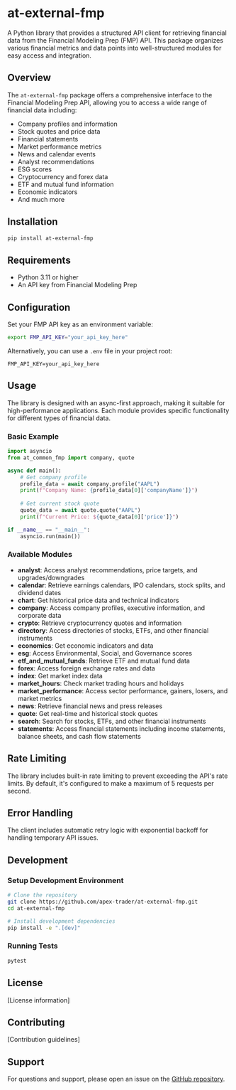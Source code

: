 # at-external-fmp

A Python library that provides a structured API client for retrieving financial data from the Financial Modeling Prep (FMP) API. This package organizes various financial metrics and data points into well-structured modules for easy access and integration.

## Overview

The `at-external-fmp` package offers a comprehensive interface to the Financial Modeling Prep API, allowing you to access a wide range of financial data including:

- Company profiles and information
- Stock quotes and price data
- Financial statements
- Market performance metrics
- News and calendar events
- Analyst recommendations
- ESG scores
- Cryptocurrency and forex data
- ETF and mutual fund information
- Economic indicators
- And much more

## Installation

```bash
pip install at-external-fmp
```

## Requirements

- Python 3.11 or higher
- An API key from Financial Modeling Prep

## Configuration

Set your FMP API key as an environment variable:

```bash
export FMP_API_KEY="your_api_key_here"
```

Alternatively, you can use a `.env` file in your project root:
```
FMP_API_KEY=your_api_key_here
```

## Usage

The library is designed with an async-first approach, making it suitable for high-performance applications. Each module provides specific functionality for different types of financial data.

### Basic Example

```python
import asyncio
from at_common_fmp import company, quote

async def main():
    # Get company profile
    profile_data = await company.profile("AAPL")
    print(f"Company Name: {profile_data[0]['companyName']}")
    
    # Get current stock quote
    quote_data = await quote.quote("AAPL")
    print(f"Current Price: ${quote_data[0]['price']}")

if __name__ == "__main__":
    asyncio.run(main())
```

### Available Modules

- **analyst**: Access analyst recommendations, price targets, and upgrades/downgrades
- **calendar**: Retrieve earnings calendars, IPO calendars, stock splits, and dividend dates
- **chart**: Get historical price data and technical indicators
- **company**: Access company profiles, executive information, and corporate data
- **crypto**: Retrieve cryptocurrency quotes and information
- **directory**: Access directories of stocks, ETFs, and other financial instruments
- **economics**: Get economic indicators and data
- **esg**: Access Environmental, Social, and Governance scores
- **etf_and_mutual_funds**: Retrieve ETF and mutual fund data
- **forex**: Access foreign exchange rates and data
- **index**: Get market index data
- **market_hours**: Check market trading hours and holidays
- **market_performance**: Access sector performance, gainers, losers, and market metrics
- **news**: Retrieve financial news and press releases
- **quote**: Get real-time and historical stock quotes
- **search**: Search for stocks, ETFs, and other financial instruments
- **statements**: Access financial statements including income statements, balance sheets, and cash flow statements

## Rate Limiting

The library includes built-in rate limiting to prevent exceeding the API's rate limits. By default, it's configured to make a maximum of 5 requests per second.

## Error Handling

The client includes automatic retry logic with exponential backoff for handling temporary API issues.

## Development

### Setup Development Environment

```bash
# Clone the repository
git clone https://github.com/apex-trader/at-external-fmp.git
cd at-external-fmp

# Install development dependencies
pip install -e ".[dev]"
```

### Running Tests

```bash
pytest
```

## License

[License information]

## Contributing

[Contribution guidelines]

## Support

For questions and support, please open an issue on the [GitHub repository](https://github.com/apex-trader/at-external-fmp/issues).